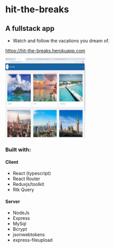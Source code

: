 # hit-the-breaks


## A fullstack app 
- Watch and follow the vacations you dream of.

<https://hit-the-breaks.herokuapp.com>

<img src="https://github.com/ShlomoRussell/hit-the-breaks/blob/master/Hit_the_Breaks.gif" alt="hit the breaks gifs" width="250" height="250">


### Built with:

#### Client
- React (typescript)
- React Router
- Reduxjs/toolkit
- Rtk Query


#### Server
- NodeJs
- Express
- MySql
- Bcrypt
- jsonwebtokens
- express-fileupload



